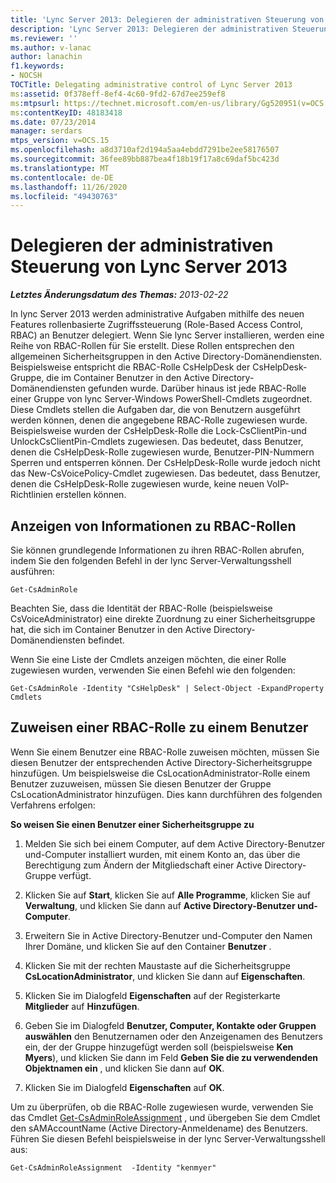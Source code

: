 ```yaml
---
title: 'Lync Server 2013: Delegieren der administrativen Steuerung von Lync Server'
description: 'Lync Server 2013: Delegieren der administrativen Steuerung von lync Server'
ms.reviewer: ''
ms.author: v-lanac
author: lanachin
f1.keywords:
- NOCSH
TOCTitle: Delegating administrative control of Lync Server 2013
ms:assetid: 0f378eff-8ef4-4c60-9fd2-67d7ee259ef8
ms:mtpsurl: https://technet.microsoft.com/en-us/library/Gg520951(v=OCS.15)
ms:contentKeyID: 48183418
ms.date: 07/23/2014
manager: serdars
mtps_version: v=OCS.15
ms.openlocfilehash: a8d3710af2d194a5aa4ebdd7291be2ee58176507
ms.sourcegitcommit: 36fee89bb887bea4f18b19f17a8c69daf5bc423d
ms.translationtype: MT
ms.contentlocale: de-DE
ms.lasthandoff: 11/26/2020
ms.locfileid: "49430763"
---
```

# <a name="delegating-administrative-control-of-lync-server-2013"></a>Delegieren der administrativen Steuerung von Lync Server 2013

<div data-xmlns="http://www.w3.org/1999/xhtml">

<div class="topic" data-xmlns="http://www.w3.org/1999/xhtml" data-msxsl="urn:schemas-microsoft-com:xslt" data-cs="https://msdn.microsoft.com/">

<div data-asp="https://msdn2.microsoft.com/asp">



</div>

<div id="mainSection">

<div id="mainBody">

<span> </span>

_**Letztes Änderungsdatum des Themas:** 2013-02-22_

In lync Server 2013 werden administrative Aufgaben mithilfe des neuen Features rollenbasierte Zugriffssteuerung (Role-Based Access Control, RBAC) an Benutzer delegiert. Wenn Sie lync Server installieren, werden eine Reihe von RBAC-Rollen für Sie erstellt. Diese Rollen entsprechen den allgemeinen Sicherheitsgruppen in den Active Directory-Domänendiensten. Beispielsweise entspricht die RBAC-Rolle CsHelpDesk der CsHelpDesk-Gruppe, die im Container Benutzer in den Active Directory-Domänendiensten gefunden wurde. Darüber hinaus ist jede RBAC-Rolle einer Gruppe von lync Server-Windows PowerShell-Cmdlets zugeordnet. Diese Cmdlets stellen die Aufgaben dar, die von Benutzern ausgeführt werden können, denen die angegebene RBAC-Rolle zugewiesen wurde. Beispielsweise wurden der CsHelpDesk-Rolle die Lock-CsClientPin-und UnlockCsClientPin-Cmdlets zugewiesen. Das bedeutet, dass Benutzer, denen die CsHelpDesk-Rolle zugewiesen wurde, Benutzer-PIN-Nummern Sperren und entsperren können. Der CsHelpDesk-Rolle wurde jedoch nicht das New-CsVoicePolicy-Cmdlet zugewiesen. Das bedeutet, dass Benutzer, denen die CsHelpDesk-Rolle zugewiesen wurde, keine neuen VoIP-Richtlinien erstellen können.

<div>

## <a name="viewing-information-about-rbac-roles"></a>Anzeigen von Informationen zu RBAC-Rollen

Sie können grundlegende Informationen zu ihren RBAC-Rollen abrufen, indem Sie den folgenden Befehl in der lync Server-Verwaltungsshell ausführen:

    Get-CsAdminRole

Beachten Sie, dass die Identität der RBAC-Rolle (beispielsweise CsVoiceAdministrator) eine direkte Zuordnung zu einer Sicherheitsgruppe hat, die sich im Container Benutzer in den Active Directory-Domänendiensten befindet.

Wenn Sie eine Liste der Cmdlets anzeigen möchten, die einer Rolle zugewiesen wurden, verwenden Sie einen Befehl wie den folgenden:

    Get-CsAdminRole -Identity "CsHelpDesk" | Select-Object -ExpandProperty Cmdlets

</div>

<div>

## <a name="assigning-an-rbac-role-to-a-user"></a>Zuweisen einer RBAC-Rolle zu einem Benutzer

Wenn Sie einem Benutzer eine RBAC-Rolle zuweisen möchten, müssen Sie diesen Benutzer der entsprechenden Active Directory-Sicherheitsgruppe hinzufügen. Um beispielsweise die CsLocationAdministrator-Rolle einem Benutzer zuzuweisen, müssen Sie diesen Benutzer der Gruppe CsLocationAdministrator hinzufügen. Dies kann durchführen des folgenden Verfahrens erfolgen:

**So weisen Sie einen Benutzer einer Sicherheitsgruppe zu**

1.  Melden Sie sich bei einem Computer, auf dem Active Directory-Benutzer und-Computer installiert wurden, mit einem Konto an, das über die Berechtigung zum Ändern der Mitgliedschaft einer Active Directory-Gruppe verfügt.

2.  Klicken Sie auf **Start**, klicken Sie auf **Alle Programme**, klicken Sie auf **Verwaltung**, und klicken Sie dann auf **Active Directory-Benutzer und-Computer**.

3.  Erweitern Sie in Active Directory-Benutzer und-Computer den Namen Ihrer Domäne, und klicken Sie auf den Container **Benutzer** .

4.  Klicken Sie mit der rechten Maustaste auf die Sicherheitsgruppe **CsLocationAdministrator**, und klicken Sie dann auf **Eigenschaften**.

5.  Klicken Sie im Dialogfeld **Eigenschaften** auf der Registerkarte **Mitglieder** auf **Hinzufügen**.

6.  Geben Sie im Dialogfeld **Benutzer, Computer, Kontakte oder Gruppen auswählen** den Benutzernamen oder den Anzeigenamen des Benutzers ein, der der Gruppe hinzugefügt werden soll (beispielsweise **Ken Myers**), und klicken Sie dann im Feld **Geben Sie die zu verwendenden Objektnamen ein** , und klicken Sie dann auf **OK**.

7.  Klicken Sie im Dialogfeld **Eigenschaften** auf **OK**.

Um zu überprüfen, ob die RBAC-Rolle zugewiesen wurde, verwenden Sie das Cmdlet [Get-CsAdminRoleAssignment](https://docs.microsoft.com/powershell/module/skype/Get-CsAdminRoleAssignment) , und übergeben Sie dem Cmdlet den sAMAccountName (Active Directory-Anmeldename) des Benutzers. Führen Sie diesen Befehl beispielsweise in der lync Server-Verwaltungsshell aus:

    Get-CsAdminRoleAssignment  -Identity "kenmyer"

</div>

</div>

<span> </span>

</div>

</div>

</div>

